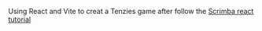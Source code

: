 Using React and Vite to creat a Tenzies game after follow the [Scrimba react tutorial](https://scrimba.com/learn/learnreact)
